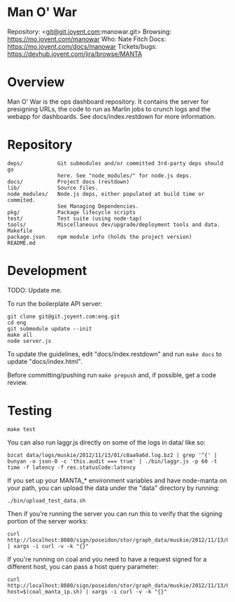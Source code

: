 # Man O' War

Repository: <git@git.joyent.com:manowar.git>
Browsing: <https://mo.joyent.com/manowar>
Who: Nate Fitch
Docs: <https://mo.joyent.com/docs/manowar>
Tickets/bugs: <https://devhub.joyent.com/jira/browse/MANTA>


# Overview

Man O' War is the ops dashboard repository.  It contains the server for
presigning URLs, the code to run as Marlin jobs to crunch logs and the webapp
for dashboards.  See docs/index.restdown for more information.

# Repository

    deps/           Git submodules and/or committed 3rd-party deps should go
                    here. See "node_modules/" for node.js deps.
    docs/           Project docs (restdown)
    lib/            Source files.
    node_modules/   Node.js deps, either populated at build time or commited.
                    See Managing Dependencies.
    pkg/            Package lifecycle scripts
    test/           Test suite (using node-tap)
    tools/          Miscellaneous dev/upgrade/deployment tools and data.
    Makefile
    package.json    npm module info (holds the project version)
    README.md


# Development

TODO: Update me.

To run the boilerplate API server:

    git clone git@git.joyent.com:eng.git
    cd eng
    git submodule update --init
    make all
    node server.js

To update the guidelines, edit "docs/index.restdown" and run `make docs`
to update "docs/index.html".

Before committing/pushing run `make prepush` and, if possible, get a code
review.



# Testing

    make test

You can also run laggr.js directly on some of the logs in data/ like so:

    bzcat data/logs/muskie/2012/11/13/01/c8aa9a6d.log.bz2 | grep '^{' | bunyan -o json-0 -c 'this.audit === true' | ./bin/laggr.js -p 60 -t time -f latency -f res.statusCode:latency

If you set up your MANTA_* environment variables and have node-manta on your
path, you can upload the data under the "data" directory by running:

    ./bin/upload_test_data.sh

Then if you're running the server you can run this to verify that the signing
portion of the server works:

    curl http://localhost:8080/sign/poseidon/stor/graph_data/muskie/2012/11/13/01/60.data | xargs -i curl -v -k "{}"

If you're running on coal and you need to have a request signed for a different
host, you can pass a host query parameter:

    curl http://localhost:8080/sign/poseidon/stor/graph_data/muskie/2012/11/13/01/60.data?host=$(coal_manta_ip.sh) | xargs -i curl -v -k "{}"
